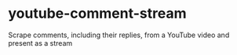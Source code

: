 # youtube-comment-stream
Scrape comments, including their replies, from a YouTube video and present as a stream
